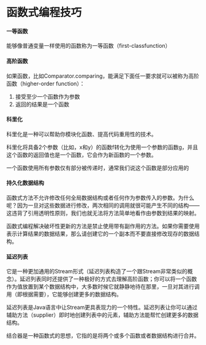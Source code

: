 # 函数式编程技巧

#### 一等函数

能够像普通变量一样使用的函数称为一等函数（first-classfunction）

#### 高阶函数

如果函数，比如Comparator.comparing，能满足下面任一要求就可以被称为高阶函数（higher-order function）：

1.  接受至少一个函数作为参数
2. 返回的结果是一个函数

#### 科里化

科里化是一种可以帮助你模块化函数、提高代码重用性的技术。

科里化将具备2个参数（比如，x和y）的函数f转化为使用一个参数的函数g，并且这个函数的返回值也是一个函数，它会作为新函数的一个参数。

一个函数使用所有参数仅有部分被传递时，通常我们说这个函数是部分应用的

#### 持久化数据结构

函数式方法不允许修改任何全局数据结构或者任何作为参数传入的参数。为什么呢？因为一旦对这些数据进行修改，两次相同的调用就很可能产生不同的结构——这违背了引用透明性原则，我们也就无法将方法简单地看作由参数到结果的映射。

函数式编程解决破坏性更新的方法是禁止使用带有副作用的方法。如果你需要使用表示计算结果的数据结果，那么请创建它的一个副本而不要直接修改现存的数据结构。

#### 延迟列表

它是一种更加通用的Stream形式（延迟列表构造了一个跟Stream非常类似的概念）。延迟列表同时还提供了一种极好的方式去理解高阶函数；你可以将一个函数作为值放置到某个数据结构中，大多数时候它就静静地待在那里，一旦对其进行调用（即根据需要），它能够创建更多的数据结构。

延迟列表是Java语言中让Stream更具表现力的一个特性。延迟列表让你可以通过辅助方法（supplier）即时地创建列表中的元素，辅助方法能帮忙创建更多的数据结构。

结合器是一种函数式的思想，它指的是将两个或多个函数或者数据结构进行合并。